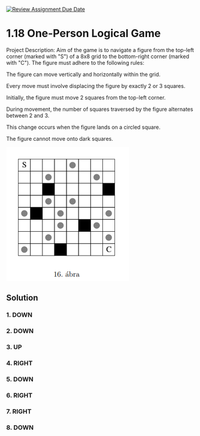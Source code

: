 [![Review Assignment Due Date](https://classroom.github.com/assets/deadline-readme-button-24ddc0f5d75046c5622901739e7c5dd533143b0c8e959d652212380cedb1ea36.svg)](https://classroom.github.com/a/XbZw8B6J)
# 1.18 One-Person Logical Game

 

Project Description:
Aim of the game is to navigate a figure from the top-left corner (marked with "S") of a 8x8 grid to the bottom-right corner (marked with "C"). The figure must adhere to the following rules:

The figure can move vertically and horizontally within the grid.

Every move must involve displacing the figure by exactly 2 or 3 squares.

Initially, the figure must move 2 squares from the top-left corner.

During movement, the number of squares traversed by the figure alternates between 2 and 3. 

This change occurs when the figure lands on a circled square.

The figure cannot move onto dark squares.

![](/assets/puzzlegame.png)

## Solution

###  1. DOWN
###  2. DOWN
###  3. UP
###  4. RIGHT
###  5. DOWN
###  6. RIGHT
###  7. RIGHT
###  8. DOWN


